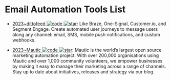 # Email Automation Tools List

- [2023~dittofeed ![code](https://ng-tech.icu/assets/code.svg) ![star](https://img.shields.io/github/stars/dittofeed/dittofeed)](https://github.com/dittofeed/dittofeed): Like Braze, One-Signal, Customer.io, and Segment Engage. Create automated user journeys to message users along any channel: email, SMS, mobile push notifications, and custom webhooks.

- [2023~Mautic ![code](https://ng-tech.icu/assets/code.svg) ![star](https://img.shields.io/github/stars/mautic/mautic)](https://github.com/mautic/mautic): Mautic is the world’s largest open source marketing automation project. With over 200,000 organisations using Mautic and over 1,000 community volunteers, we empower businesses by making it easy to manage their marketing across a range of channels. Stay up to date about initiatives, releases and strategy via our blog.
